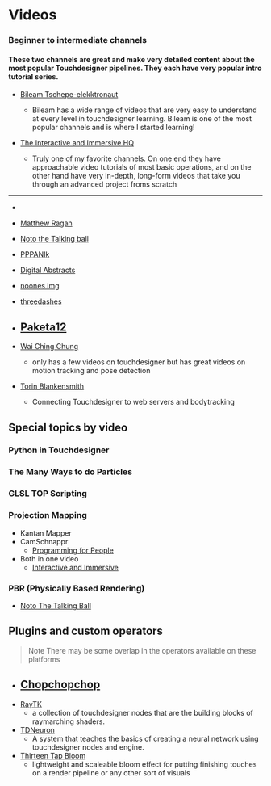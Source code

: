 # Videos 
### Beginner to intermediate channels 

#### These two channels are great and make very detailed content about the most popular Touchdesigner pipelines. They each have very popular intro tutorial series.
 - [Bileam Tschepe-elekktronaut](https://www.youtube.com/@elekktronaut) 
    - Bileam has a wide range of videos that are very easy to understand at every level in touchdesigner learning. Bileam is one of the most popular channels and is where I started learning!

 - [The Interactive and Immersive HQ](https://www.youtube.com/channel/UC-9DT8kpvykuBEQ2iVatWbA?app=desktop) 
    - Truly one of my favorite channels. On one end they have approachable video tutorials of most basic operations, and on the other hand have very in-depth, long-form videos that take you through an advanced project froms scratch

---
- 

- [Matthew Ragan](https://matthewragan.com/teaching-resources/touchdesigner/)

- [Noto the Talking ball](https://www.youtube.com/@NotoTheTalkingBall)

- [PPPANIk](https://www.youtube.com/channel/UCWBbakpo_cATqJy9Dzf9x4w) 

- [Digital Abstracts](https://www.youtube.com/@Digital.Abstracts) 

- [noones img](https://www.youtube.com/@noonesimg) 

- [threedashes](https://www.youtube.com/@threedashes___)

- [Paketa12](https://www.youtube.com/@paketa12)  
    - 
- [Wai Ching Chung](https://www.youtube.com/@waichingchung5144/videos)
    - only has a few videos on touchdesigner but has great  videos on motion tracking and pose detection 

- [Torin Blankensmith](https://www.youtube.com/@blankensmithing/videos) 
    - Connecting Touchdesigner to web servers and bodytracking
## Special topics by video
### Python in Touchdesigner

### The Many Ways to do Particles

### GLSL TOP Scripting

### Projection Mapping
-  Kantan Mapper
- CamSchnappr
    - [Programming for People](https://www.youtube.com/watch?v=zzwzM-JbpM8)
- Both in one video 
    - [Interactive and Immersive](https://www.youtube.com/watch?v=mTH7ZB4x47Q&t=207s)

### PBR (Physically Based Rendering)
-   [Noto The Talking Ball](https://www.youtube.com/watch?v=2kz6PWD3n4g)


## Plugins and custom operators
>Note 
> There may be some overlap in the operators available on these platforms
- [Chopchopchop](https://chopchopchop.org/)
    - 
- [RayTK](https://github.com/t3kt/raytk)
    - a collection of touchdesigner nodes that are the building blocks of raymarching shaders. 
- [TDNeuron]()
    - A system that teaches the basics of creating a neural network using touchdesigner nodes and engine.
- [Thirteen Tap Bloom]()
    - lightweight and scaleable bloom effect for putting finishing touches on a render pipeline or any other sort of visuals 
